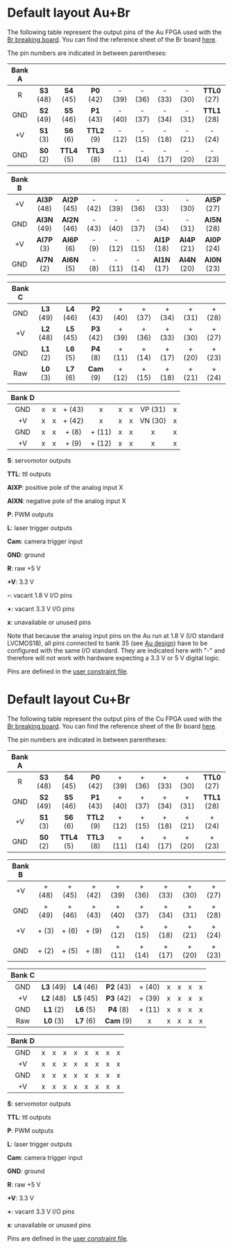 # Default layout Au+Br

The following table represent the output pins of the Au FPGA used with the [Br breaking board](https://alchitry.com/collections/all/products/alchitry-br). You can find the reference sheet of the Br board [here](https://cdn.alchitry.com/docs/Br%20Element%20Reference.pdf).

The pin numbers are indicated in between parentheses:

| Bank A |             |              |              |        |        |        |        |               |
| :----: | :---------: | :----------: | :----------: | :----: | :----: | :----: | :----: | :-----------: |
|   R    | **S3** (48) | **S4** (45)  | **P0** (42)  | - (39) | - (36) | - (33) | - (30) | **TTL0** (27) |
|  GND   | **S2** (49) | **S5** (46)  | **P1** (43)  | - (40) | - (37) | - (34) | - (31) | **TTL1** (28) |
|   +V   | **S1** (3)  |  **S6** (6)  | **TTL2** (9) | - (12) | - (15) | - (18) | - (21) |    - (24)     |
|  GND   | **S0** (2)  | **TTL4** (5) | **TTL3** (8) | - (11) | - (14) | - (17) | - (20) |    - (23)     |

| Bank B |               |               |        |        |        |               |               |               |
| :----: | :-----------: | :-----------: | :----: | :----: | :----: | :-----------: | :-----------: | :-----------: |
|   +V   | **AI3P** (48) | **AI2P** (45) | - (42) | - (39) | - (36) |    - (33)     |    - (30)     | **AI5P** (27) |
|  GND   | **AI3N** (49) | **AI2N** (46) | - (43) | - (40) | - (37) |    - (34)     |    - (31)     | **AI5N** (28) |
|   +V   | **AI7P** (3)  | **AI6P** (6)  | - (9)  | - (12) | - (15) | **AI1P** (18) | **AI4P** (21) | **AI0P** (24) |
|  GND   | **AI7N** (2)  | **AI6N** (5)  | - (8)  | - (11) | - (14) | **AI1N** (17) | **AI4N** (20) | **AI0N** (23) |

| Bank C |             |             |             |        |        |        |        |        |
| :----: | :---------: | :---------: | :---------: | :----: | :----: | :----: | :----: | :----: |
|  GND   | **L3** (49) | **L4** (46) | **P2** (43) | + (40) | + (37) | + (34) | + (31) | + (28) |
|   +V   | **L2** (48) | **L5** (45) | **P3** (42) | + (39) | + (36) | + (33) | + (30) | + (27) |
|  GND   | **L1** (2)  | **L6** (5)  | **P4** (8)  | + (11) | + (14) | + (17) | + (20) | + (23) |
|  Raw   | **L0** (3)  | **L7** (6)  | **Cam** (9) | + (12) | + (15) | + (18) | + (21) | + (24) |

| Bank D |      |      |        |        |      |      |         |      |
| :----: | :--: | :--: | :----: | :----: | :--: | :--: | :-----: | :--: |
|  GND   |  x   |  x   | + (43) |   x    |  x   |  x   | VP (31) |  x   |
|   +V   |  x   |  x   | + (42) |   x    |  x   |  x   | VN (30) |  x   |
|  GND   |  x   |  x   | + (8)  | + (11) |  x   |  x   |    x    |  x   |
|   +V   |  x   |  x   | + (9)  | + (12) |  x   |  x   |    x    |  x   |

**S**: servomotor outputs

**TTL**: ttl outputs

**AIXP**: positive pole of the analog input X

**AIXN**: negative pole of the analog input X

**P**: PWM outputs

**L**: laser trigger outputs

**Cam**: camera trigger input

**GND**: ground

**R**: raw +5 V 

**+V**: 3.3 V

**-**: vacant 1.8 V I/O pins 

**+**: vacant 3.3 V I/O pins

**x**: unavailable or unused pins

Note that because the analog input pins on the Au run at 1.8 V (I/O standard LVCMOS18), all pins connected to bank 35 (see [Au design](https://alchitry.com/products/alchitry-au-fpga-development-board)) have to be configured with the same I/O standard. They are indicated here with "-" and therefore will not work with hardware expecting a 3.3 V or 5 V digital logic.

Pins are defined in the [user constraint file](https://github.com/jdeschamps/MicroFPGA/blob/master/Au_firmware/constraint/user.acf).



# Default layout Cu+Br

The following table represent the output pins of the Cu FPGA used with the [Br breaking board](https://alchitry.com/collections/all/products/alchitry-br). You can find the reference sheet of the Br board [here](https://cdn.alchitry.com/docs/Br%20Element%20Reference.pdf).

The pin numbers are indicated in between parentheses:

| Bank A |             |              |              |        |        |        |        |               |
| :----: | :---------: | :----------: | :----------: | :----: | :----: | :----: | :----: | :-----------: |
|   R    | **S3** (48) | **S4** (45)  | **P0** (42)  | + (39) | + (36) | + (33) | + (30) | **TTL0** (27) |
|  GND   | **S2** (49) | **S5** (46)  | **P1** (43)  | + (40) | + (37) | + (34) | + (31) | **TTL1** (28) |
|   +V   | **S1** (3)  |  **S6** (6)  | **TTL2** (9) | + (12) | + (15) | + (18) | + (21) |    + (24)     |
|  GND   | **S0** (2)  | **TTL4** (5) | **TTL3** (8) | + (11) | + (14) | + (17) | + (20) |    + (23)     |

| Bank B |        |        |        |        |        |        |        |        |
| :----: | :----: | :----: | :----: | :----: | :----: | :----: | :----: | :----: |
|   +V   | + (48) | + (45) | + (42) | + (39) | + (36) | + (33) | + (30) | + (27) |
|  GND   | + (49) | + (46) | + (43) | + (40) | + (37) | + (34) | + (31) | + (28) |
|   +V   | + (3)  | + (6)  | + (9)  | + (12) | + (15) | + (18) | + (21) | + (24) |
|  GND   | + (2)  | + (5)  | + (8)  | + (11) | + (14) | + (17) | + (20) | + (23) |

| Bank C |             |             |             |        |      |      |      |      |
| :----: | :---------: | :---------: | :---------: | :----: | :--: | :--: | :--: | :--: |
|  GND   | **L3** (49) | **L4** (46) | **P2** (43) | + (40) |  x   |  x   |  x   |  x   |
|   +V   | **L2** (48) | **L5** (45) | **P3** (42) | + (39) |  x   |  x   |  x   |  x   |
|  GND   | **L1** (2)  | **L6** (5)  | **P4** (8)  | + (11) |  x   |  x   |  x   |  x   |
|  Raw   | **L0** (3)  | **L7** (6)  | **Cam** (9) |   x    |  x   |  x   |  x   |  x   |

| Bank D |      |      |      |      |      |      |      |      |
| :----: | :--: | :--: | :--: | :--: | :--: | :--: | :--: | :--: |
|  GND   |  x   |  x   |  x   |  x   |  x   |  x   |  x   |  x   |
|   +V   |  x   |  x   |  x   |  x   |  x   |  x   |  x   |  x   |
|  GND   |  x   |  x   |  x   |  x   |  x   |  x   |  x   |  x   |
|   +V   |  x   |  x   |  x   |  x   |  x   |  x   |  x   |  x   |

**S**: servomotor outputs

**TTL**: ttl outputs

**P**: PWM outputs

**L**: laser trigger outputs

**Cam**: camera trigger input

**GND**: ground

**R**: raw +5 V 

**+V**: 3.3 V

**+**: vacant 3.3 V I/O pins

**x**: unavailable or unused pins

Pins are defined in the [user constraint file](https://github.com/jdeschamps/MicroFPGA/blob/master/Cu_firmware/constraint/user.acf).

